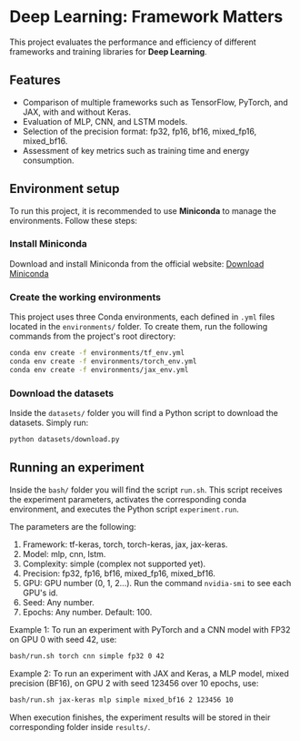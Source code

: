 # Deep Learning: Framework Matters

This project evaluates the performance and efficiency of different frameworks and training libraries for **Deep Learning**.

## Features

- Comparison of multiple frameworks such as TensorFlow, PyTorch, and JAX, with and without Keras.
- Evaluation of MLP, CNN, and LSTM models.
- Selection of the precision format: fp32, fp16, bf16, mixed_fp16, mixed_bf16.
- Assessment of key metrics such as training time and energy consumption.

## Environment setup

To run this project, it is recommended to use **Miniconda** to manage the environments. Follow these steps:

### Install Miniconda

Download and install Miniconda from the official website: [Download Miniconda](https://www.anaconda.com/docs/getting-started/miniconda/main)

### Create the working environments

This project uses three Conda environments, each defined in `.yml` files located in the `environments/` folder. To create them, run the following commands from the project's root directory:

```sh
conda env create -f environments/tf_env.yml
conda env create -f environments/torch_env.yml
conda env create -f environments/jax_env.yml
```

### Download the datasets

Inside the `datasets/` folder you will find a Python script to download the datasets. Simply run:

```sh
python datasets/download.py
```


## Running an experiment

Inside the `bash/` folder you will find the script `run.sh`. This script receives the experiment parameters, activates the corresponding conda environment, and executes the Python script `experiment.run`.

The parameters are the following:
  1. Framework: tf-keras, torch, torch-keras, jax, jax-keras.
  2. Model: mlp, cnn, lstm.
  3. Complexity: simple (complex not supported yet).
  4. Precision: fp32, fp16, bf16, mixed_fp16, mixed_bf16.
  5. GPU: GPU number (0, 1, 2...). Run the command `nvidia-smi` to see each GPU's id.
  6. Seed: Any number.
  7. Epochs: Any number. Default: 100.

Example 1: To run an experiment with PyTorch and a CNN model with FP32 on GPU 0 with seed 42, use:

```sh
bash/run.sh torch cnn simple fp32 0 42
```
Example 2: To run an experiment with JAX and Keras, a MLP model, mixed precision (BF16), on GPU 2 with seed 123456 over 10 epochs, use:

```sh
bash/run.sh jax-keras mlp simple mixed_bf16 2 123456 10
```

When execution finishes, the experiment results will be stored in their corresponding folder inside `results/`.
